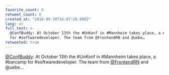 ```yaml
---
favorite_count: 0
retweet_count: 0
created_at: "2018-09-30T16:07:28.000Z"
lang: en
full_text: >-
  @ConfBuddy: At October 13th the #UnKonf in #Mannheim takes place, a #barcamp
  for #softwaredeveloper. The team from @FrontendRN and @uebe…
retweeted: true
---
```


[@ConfBuddy](https://twitter.com/ConfBuddy): At October 13th the #UnKonf in
#Mannheim takes place, a #barcamp for #softwaredeveloper. The team from
[@FrontendRN](https://twitter.com/FrontendRN) and @uebe…

